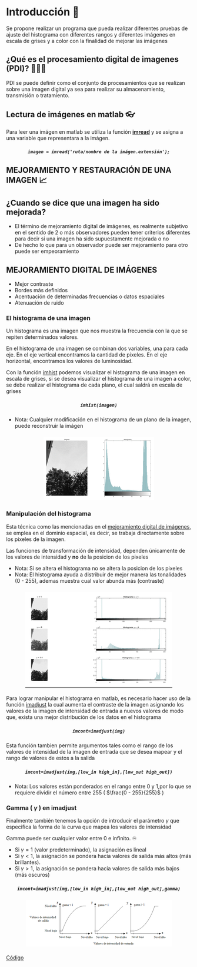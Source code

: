 # Introducción 📖
Se propone realizar un programa que pueda realizar diferentes pruebas de ajuste del histograma con diferentes rangos y diferentes imágenes en escala de grises y a color con la finalidad de mejorar las imágenes

## ¿Qué es el procesamiento digital de imagenes (PDI)? 🤷‍♂️🤷‍
PDI se puede definir como el conjunto de procesamientos que se realizan sobre una imagen digital ya sea para realizar su almacenamiento, transmisión o tratamiento.

## Lectura de imágenes en matlab 👓
Para leer una imágen en matlab se utiliza la función <a href="https://la.mathworks.com/help/matlab/ref/imread.html"> **imread**</a> y se asigna a una variable que representara a la imágen.

<h5 align="center"><code>imagen = imread('ruta/nombre de la imágen.extensión');</code></h5>

## MEJORAMIENTO Y RESTAURACIÓN DE UNA IMAGEN 📈
## ¿Cuando se dice que una imagen ha sido mejorada?
* El término de mejoramiento digital de imágenes, es realmente subjetivo en el sentido de 2 o más observadores pueden tener criterios diferentes para decir si una imagen ha sido supuestamente mejorada o no
* De hecho lo que para un observador puede ser mejoramiento para otro puede ser empeoramiento

## MEJORAMIENTO DIGITAL DE IMÁGENES
- Mejor contraste
- Bordes más definidos
- Acentuación de determinadas frecuencias o datos espaciales
- Atenuación de ruido

### El histograma de una imagen 
Un histograma es una imagen que nos muestra la frecuencia con la que se repiten determinados valores.

En el histograma de una imagen se combinan dos variables, una para cada eje. En el eje vertical encontramos la cantidad de pixeles. En el eje horizontal, encontramos los valores de luminosidad.

Con la función <a href="https://la.mathworks.com/help/images/ref/imhist.html?s_tid=doc_ta">imhist</a> podemos visualizar el histograma de una imagen en escala de grises, si se desea visualizar el histograma de una imagen a color, se debe realizar el histograma de cada plano, el cual saldrá en escala de grises

<h5 align="center"><code>imhist(imagen)</code></h5>

* Nota: Cualquier modificación en el histograma de un plano de la imagen, puede reconstruir la imágen

<h3 align="center"><img src="/imgDoc/bases.gif"></h3>


### Manipulación del histograma
Esta técnica como las mencionadas en el <a href="https://github.com/ArturoEmmanuelToledoAguado/Transformaciones-comunes">mejoramiento digital de imágenes</a>, se emplea en el dominio espacial, es decir, se trabaja directamente sobre los pixeles de la imagen.

Las funciones de transformación de intensidad, dependen únicamente de los valores de intensidad y **no** de la posicion de los pixeles 

* Nota: Si se altera el histograma no se altera la posicion de los pixeles
* Nota: El histograma ayuda a distribuir de mejor manera las tonalidades (0 - 255), ademas muestra cual valor abunda más (contraste)

<h3 align="center"><img src="/imgDoc/gamma.gif"></h3>

Para lograr manipular el histograma en matlab, es necesario hacer uso de la función <a href="https://la.mathworks.com/help/images/ref/imadjust.html?s_tid=doc_ta">imadjust</a> la cual aumenta el contraste de la imagen asignando los valores de la imagen de intensidad de entrada a nuevos valores de modo que, exista una mejor distribución de los datos en el histograma

<h5 align="center"><code>imcont=imadjust(img)</code></h5>

Esta función tambien permite argumentos tales como el rango de los valores de intensidad de la imagen de entrada que se desea mapear y el rango de valores de estos a la salida

<h5 align="center"><code>imcont=imadjust(img,[low_in high_in],[low_out high_out])</code></h5>

* Nota: Los valores están ponderados en el rango entre 0 y 1,por lo que se requiere dividir el número entre 255 ( $\frac{0 - 255}{255}$ )

### Gamma ( $\gamma$ ) en imadjust 
Finalmente también tenemos la opción de introducir el parámetro $\gamma$ que especifica la forma de la curva que mapea los valores de intensidad

Gamma puede ser cualquier valor entre 0 e infinito. ♾
  * Si $\gamma=1$ (valor predeterminado), la asignación es lineal
  * Si $\gamma<1$, la asignación se pondera hacia valores de salida más altos (más brillantes).
  * Si $\gamma>1$, la asignación se pondera hacia valores de salida más bajos (más oscuros)

<h5 align="center"><code>imcont=imadjust(img,[low_in high_in],[low_out high_out],gamma)</code></h5>

<h3 align="center"><img src="/imgDoc/gammas.png"></h3>

<a href="https://github.com/ArturoEmmanuelToledoAguado/Man_Histograma">Código</a>
